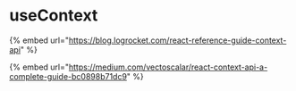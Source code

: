 # useContext

{% embed url="https://blog.logrocket.com/react-reference-guide-context-api" %}

{% embed url="https://medium.com/vectoscalar/react-context-api-a-complete-guide-bc0898b71dc9" %}

